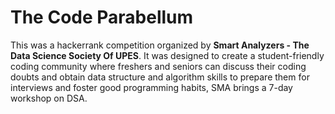 # **The Code Parabellum**

This was a hackerrank competition organized by <b>Smart Analyzers - The Data Science Society Of UPES</b>. It was designed to create a student-friendly coding community where freshers and seniors can discuss their coding doubts and obtain data structure and algorithm skills to prepare them for interviews and foster good programming habits, SMA brings a 7-day workshop on DSA.
